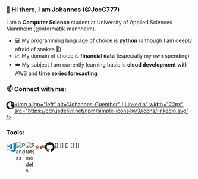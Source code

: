 ### 👋 Hi there, I am Johannes (@JoeG777)
I am a **Computer Science** student at University of Applied Sciences Mannheim (@informatik-mannheim).

- 💻 My programming language of choice is **python** (although I am deeply afraid of snakes 🐍)
- 📈 My domain of choice is **financial data** (especially my own spending)
- ☁️ My subject I am currently learning basic is **cloud development** with AWS and **time series forecasting**

### 📫 Connect with me:
[<img align="left" alt="codeSTACKr.com" width="22px" src="https://raw.githubusercontent.com/iconic/open-iconic/master/svg/globe.svg" />][website]
[<img align="left" alt="Johannes-Guenther" | LinkedIn" width="22px" src="https://cdn.jsdelivr.net/npm/simple-icons@v3/icons/linkedin.svg" />][linkedin]
<!---
JoeG777/JoeG777 is a ✨ special ✨ repository because its `README.md` (this file) appears on your GitHub profile.
You can click the Preview link to take a look at your changes.
--->
[linkedin]: https://www.linkedin.com/in/johannes-guenther/
[website]: https://www.johannes-guenther.com

### Tools:
[<img align="left" alt="Visual Studio Code" width="26px" src="https://raw.githubusercontent.com/github/explore/80688e429a7d4ef2fca1e82350fe8e3517d3494d/topics/visual-studio-code/visual-studio-code.png" />]
[<img align="left" alt="Pandas" width="26px" src="" />]
[<img align="left" alt="Statsmodels" width="26px" src="" />]
[<img align="left" alt="Git" width="26px" src="https://raw.githubusercontent.com/github/explore/80688e429a7d4ef2fca1e82350fe8e3517d3494d/topics/git/git.png" />]
[<img align="left" alt="GitHub" width="26px" src="https://raw.githubusercontent.com/github/explore/78df643247d429f6cc873026c0622819ad797942/topics/github/github.png" />]
